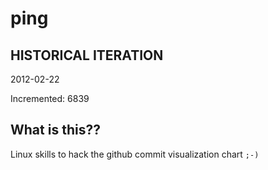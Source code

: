 # ping

## HISTORICAL ITERATION
2012-02-22

Incremented: 6839

## What is this?? 
Linux skills to hack the github commit visualization chart `;-)`
